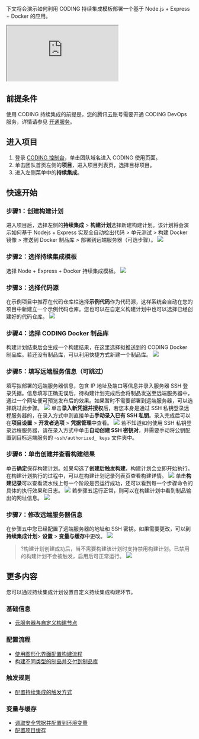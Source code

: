 下文将会演示如何利用 CODING 持续集成模板部署一个基于 Node.js + Express + Docker 的应用。
<div class="doc-video-mod"><iframe src="https://cloud.tencent.com/edu/learning/quick-play/2507-42346?source=gw.doc.media&withPoster=1&notip=1"></iframe></div>

## 前提条件
使用 CODING 持续集成的前提是，您的腾讯云账号需要开通 CODING DevOps 服务，详情请参见  [开通服务](https://cloud.tencent.com/document/product/1115/37268)。

## 进入项目
1. 登录 [CODING 控制台](https://console.cloud.tencent.com/coding)，单击团队域名进入 CODING 使用页面。
2. 单击团队首页左侧的**项目**，进入项目列表页，选择目标项目。
3. 进入左侧菜单中的**持续集成**。

## 快速开始
### 步骤1：创建构建计划
进入项目后，选择左侧的**持续集成** > **构建计划**选择新建构建计划。该计划将会演示如何基于 Nodejs + Express 实现全自动检出代码 > 单元测试 > 构建 Docker 镜像 > 推送到 Docker 制品库 > 部署到远端服务器（可选步骤）。
![](https://qcloudimg.tencent-cloud.cn/raw/f547e56b0d8cd9f082b399e972942129.png)

### 步骤2：选择持续集成模板
选择 Node + Express + Docker 持续集成模板。
![](https://main.qcloudimg.com/raw/115bcd620a8006f48c26c4833c8c03ca.png)

### 步骤3：选择代码源
在示例项目中推荐在代码仓库栏选择**示例代码**作为代码源，这样系统会自动在您的项目中新建立一个示例代码仓库。您也可以在自定义构建计划中也可以选择已经创建好的代码仓库。
![](https://main.qcloudimg.com/raw/75be9356b4549df35764f6eefcb2f4c7.png)

### 步骤4：选择 CODING Docker 制品库
构建计划结束后会生成一个构建结果，在这里选择拟推送到的 CODING Docker 制品库。若还没有制品库，可以利用快捷方式新建一个制品库。
![](https://main.qcloudimg.com/raw/60f7bb80adf01c59997429be5a2d5442.png)

### 步骤5：填写远端服务信息（可跳过）
填写拟部署的远端服务器信息，包含 IP 地址及端口等信息并录入服务器 SSH 登录凭据。信息填写正确无误后，待构建计划完成后会将制品发送至远端服务器中，通过一个网址便可预览发布后的效果。如果暂时不需要部署到远端服务器，可以选择跳过此步骤。
![](https://main.qcloudimg.com/raw/ecae367801cee312d16afa2c58f242c9.png)
单击**录入新凭据并授权**后，若您本身是通过 SSH 私钥登录远程服务器的，在录入方式中则直接单击**手动录入已有 SSH 私钥**。录入完成后可以在**项目设置** > **开发者选项** > **凭据管理**中查看。
![](https://main.qcloudimg.com/raw/85823f97f6461d3130c598ef88c8ce1f.png)
若不知道如何使用 SSH 私钥登录远程服务器，请在录入方式中单击**自动创建 SSH 密钥对**，并需要手动将公钥配置到目标远端服务的 `~ssh/authorized_ keys` 文件夹中。

### 步骤6：单击创建并查看构建结果
单击**确定**保存构建计划。如果勾选了**创建后触发构建**，构建计划会立即开始执行。在构建计划执行的过程中，可以在构建计划记录列表页查看构建详情。
![](https://main.qcloudimg.com/raw/bf77489feae5982167745f4e72cfd114.png)
单击**构建记录**可以查看流水线上每一个阶段是否运行成功，还可以看到每一个步骤命令的具体的执行效果和日志。
![](https://main.qcloudimg.com/raw/5c255bb0d42ad995e7083edf7bb63343.png)
若步骤五运行正常，则可以在构建计划中看到制品输出的网址信息。
![](https://main.qcloudimg.com/raw/6b0516a791112ebb7e66448eac0944eb.png)

### 步骤7：修改远端服务器信息
在步骤五中您已经配置了远端服务器的地址和 SSH 密钥。如果需要更改，可以到**持续集成计划**> **设置** > **变量与缓存**中更改。
![](https://main.qcloudimg.com/raw/1ef7e24a8b575a3ba84748853f392610.png)

>?构建计划创建成功后，当不需要构建该计划时支持禁用构建计划。已禁用的构建计划不会被触发，启用后可正常运行。
> ![](https://qcloudimg.tencent-cloud.cn/raw/54c708154b82d044788513c18f20d941.png)

## 更多内容
您可以通过持续集成计划设置自定义持续集成构建环节。

### 基础信息
- [云服务器与自定义构建节点](https://cloud.tencent.com/document/product/1115/47858)

### 配置流程
- [使用图形化界面配置构建流程](https://cloud.tencent.com/document/product/1115/36886)
- [构建不同类型的制品并交付到制品库](https://cloud.tencent.com/document/product/1115/47878)

### 触发规则
- [配置持续集成的触发方式](https://cloud.tencent.com/document/product/1115/44140)

### 变量与缓存
- [调取安全凭据并配置到环境变量](https://cloud.tencent.com/document/product/1115/44143)
- [配置项目缓存](https://cloud.tencent.com/document/product/1115/44147)
